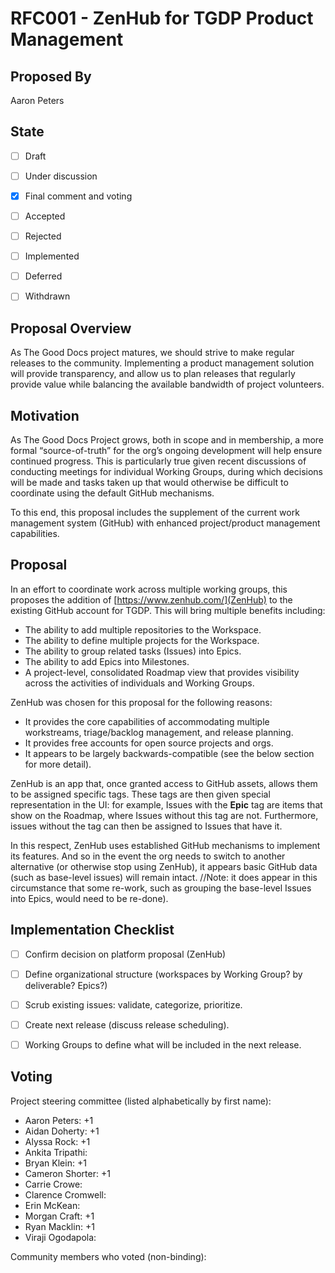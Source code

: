 # RFC001 - ZenHub for TGDP Product Management

## Proposed By

Aaron Peters


## State

- [ ] Draft
- [ ] Under discussion
- [x] Final comment and voting
- [ ] Accepted
- [ ] Rejected
- [ ] Implemented
- [ ] Deferred
- [ ] Withdrawn


## Proposal Overview

As The Good Docs project matures, we should strive to make regular releases to the community. Implementing a product management solution will provide transparency, and allow us to plan releases that regularly provide value while balancing the available bandwidth of project volunteers.


## Motivation

As The Good Docs Project grows, both in scope and in membership, a more formal “source-of-truth” for the org’s ongoing development will help ensure continued progress. This is particularly true given recent discussions of conducting meetings for individual Working Groups, during which decisions will be made and tasks taken up that would otherwise be difficult to coordinate using the default GitHub mechanisms.

To this end, this proposal includes the supplement of the current work management system (GitHub) with enhanced project/product management capabilities.


## Proposal

In an effort to coordinate work across multiple working groups, this proposes the addition of [https://www.zenhub.com/](ZenHub) to the existing GitHub account for TGDP. This will bring multiple benefits including:

* The ability to add multiple repositories to the Workspace.
* The ability to define multiple projects for the Workspace.
* The ability to group related tasks (Issues) into Epics.
* The ability to add Epics into Milestones.
* A project-level, consolidated Roadmap view that provides visibility across the activities of individuals and Working Groups.

ZenHub was chosen for this proposal for the following reasons:

* It provides the core capabilities of accommodating multiple workstreams, triage/backlog management, and release planning.
* It provides free accounts for open source projects and orgs.
* It appears to be largely backwards-compatible (see the below section for more detail).

ZenHub is an app that, once granted access to GitHub assets, allows them to be assigned specific tags. These tags are then given special representation in the UI: for example, Issues with the **Epic** tag are items that show on the Roadmap, where Issues without this tag are not. Furthermore, issues without the tag can then be assigned to Issues that have it.

In this respect, ZenHub uses established GitHub mechanisms to implement its features. And so in the event the org needs to switch to another alternative (or otherwise stop using ZenHub), it appears basic GitHub data (such as base-level issues) will remain intact. //Note: it does appear in this circumstance that some re-work, such as grouping the base-level Issues into Epics, would need to be re-done).


## Implementation Checklist

- [ ] Confirm decision on platform proposal (ZenHub)
- [ ] Define organizational structure (workspaces by Working Group? by deliverable? Epics?)
- [ ] Scrub existing issues: validate, categorize, prioritize.
- [ ] Create next release (discuss release scheduling).
- [ ] Working Groups to define what will be included in the next release.


## Voting

Project steering committee (listed alphabetically by first name):

* Aaron Peters: +1
* Aidan Doherty: +1
* Alyssa Rock: +1
* Ankita Tripathi:
* Bryan Klein: +1
* Cameron Shorter: +1
* Carrie Crowe: 
* Clarence Cromwell:
* Erin McKean:
* Morgan Craft: +1
* Ryan Macklin: +1
* Viraji Ogodapola:


Community members who voted (non-binding):
